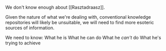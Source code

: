 We don't know enough about [[Rasztadraasz]].

Given the nature of what we're dealing with, conventional knowledge repositories will likely be unsuitable, we will need to find more esoteric sources of information.

We need to know:
	What he is
	What he can do
	What he *can't* do
	What he's trying to achieve